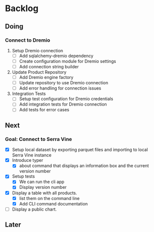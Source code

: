 # Backlog

## Doing

### Connect to Dremio

1. Setup Dremio connection
   * [ ] Add sqlalchemy-dremio dependency
   * [ ] Create configuration module for Dremio settings
   * [ ] Add connection string builder

2. Update Product Repository
   * [ ] Add Dremio engine factory
   * [ ] Update repository to use Dremio connection
   * [ ] Add error handling for connection issues

3. Integration Tests
   * [ ] Setup test configuration for Dremio credentials
   * [ ] Add integration tests for Dremio connection
   * [ ] Add tests for error cases

## Next

### Goal: Connect to Serra Vine

* [x] Setup local dataset by exporting parquet files and importing to local Serra Vine instance
* [x] Introduce typer
  * [x] about command that displays an information box and the current version number
* [x] Setup tests
  * [x] We can run the cli app
  * [x] Display version number
* [x] Display a table with all products.
  * [x] list them on the command line
  * [x] Add CLI command documentation
* [ ] Display a public chart.

## Later
